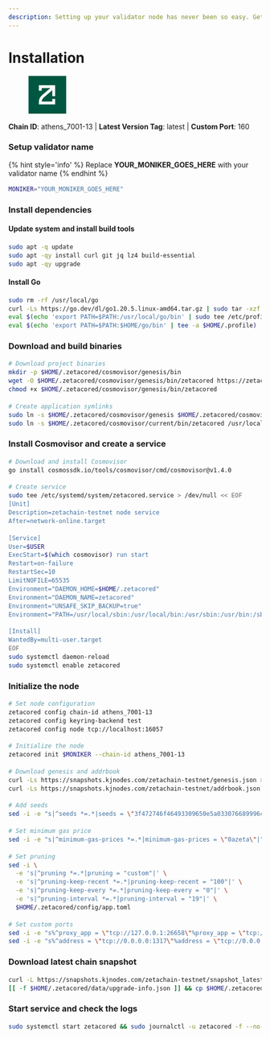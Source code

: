 ```yaml
---
description: Setting up your validator node has never been so easy. Get your validator running in minutes by following step by step instructions.
---
```


# Installation

<figure><img src="https://raw.githubusercontent.com/kj89/cosmos-images/main/logos/zetachain.png" alt=""><figcaption></figcaption></figure>

**Chain ID**: athens_7001-13 | **Latest Version Tag**: latest | **Custom Port**: 160

### Setup validator name

{% hint style='info' %}
Replace **YOUR_MONIKER_GOES_HERE** with your validator name
{% endhint %}

```bash
MONIKER="YOUR_MONIKER_GOES_HERE"
```

### Install dependencies

#### Update system and install build tools

```bash
sudo apt -q update
sudo apt -qy install curl git jq lz4 build-essential
sudo apt -qy upgrade
```

#### Install Go

```bash
sudo rm -rf /usr/local/go
curl -Ls https://go.dev/dl/go1.20.5.linux-amd64.tar.gz | sudo tar -xzf - -C /usr/local
eval $(echo 'export PATH=$PATH:/usr/local/go/bin' | sudo tee /etc/profile.d/golang.sh)
eval $(echo 'export PATH=$PATH:$HOME/go/bin' | tee -a $HOME/.profile)
```

### Download and build binaries

```bash
# Download project binaries
mkdir -p $HOME/.zetacored/cosmovisor/genesis/bin
wget -O $HOME/.zetacored/cosmovisor/genesis/bin/zetacored https://zetachain-external-files.s3.amazonaws.com/binaries/athens3/latest/zetacored-ubuntu-22-amd64
chmod +x $HOME/.zetacored/cosmovisor/genesis/bin/zetacored

# Create application symlinks
sudo ln -s $HOME/.zetacored/cosmovisor/genesis $HOME/.zetacored/cosmovisor/current -f
sudo ln -s $HOME/.zetacored/cosmovisor/current/bin/zetacored /usr/local/bin/zetacored -f
```

### Install Cosmovisor and create a service

```bash
# Download and install Cosmovisor
go install cosmossdk.io/tools/cosmovisor/cmd/cosmovisor@v1.4.0

# Create service
sudo tee /etc/systemd/system/zetacored.service > /dev/null << EOF
[Unit]
Description=zetachain-testnet node service
After=network-online.target

[Service]
User=$USER
ExecStart=$(which cosmovisor) run start
Restart=on-failure
RestartSec=10
LimitNOFILE=65535
Environment="DAEMON_HOME=$HOME/.zetacored"
Environment="DAEMON_NAME=zetacored"
Environment="UNSAFE_SKIP_BACKUP=true"
Environment="PATH=/usr/local/sbin:/usr/local/bin:/usr/sbin:/usr/bin:/sbin:/bin:/usr/games:/usr/local/games:/snap/bin:$HOME/.zetacored/cosmovisor/current/bin"

[Install]
WantedBy=multi-user.target
EOF
sudo systemctl daemon-reload
sudo systemctl enable zetacored
```

### Initialize the node

```bash
# Set node configuration
zetacored config chain-id athens_7001-13
zetacored config keyring-backend test
zetacored config node tcp://localhost:16057

# Initialize the node
zetacored init $MONIKER --chain-id athens_7001-13

# Download genesis and addrbook
curl -Ls https://snapshots.kjnodes.com/zetachain-testnet/genesis.json > $HOME/.zetacored/config/genesis.json
curl -Ls https://snapshots.kjnodes.com/zetachain-testnet/addrbook.json > $HOME/.zetacored/config/addrbook.json

# Add seeds
sed -i -e "s|^seeds *=.*|seeds = \"3f472746f46493309650e5a033076689996c8881@zetachain-testnet.rpc.kjnodes.com:16059\"|" $HOME/.zetacored/config/config.toml

# Set minimum gas price
sed -i -e "s|^minimum-gas-prices *=.*|minimum-gas-prices = \"0azeta\"|" $HOME/.zetacored/config/app.toml

# Set pruning
sed -i \
  -e 's|^pruning *=.*|pruning = "custom"|' \
  -e 's|^pruning-keep-recent *=.*|pruning-keep-recent = "100"|' \
  -e 's|^pruning-keep-every *=.*|pruning-keep-every = "0"|' \
  -e 's|^pruning-interval *=.*|pruning-interval = "19"|' \
  $HOME/.zetacored/config/app.toml

# Set custom ports
sed -i -e "s%^proxy_app = \"tcp://127.0.0.1:26658\"%proxy_app = \"tcp://127.0.0.1:16058\"%; s%^laddr = \"tcp://127.0.0.1:26657\"%laddr = \"tcp://127.0.0.1:16057\"%; s%^pprof_laddr = \"localhost:6060\"%pprof_laddr = \"localhost:16060\"%; s%^laddr = \"tcp://0.0.0.0:26656\"%laddr = \"tcp://0.0.0.0:16056\"%; s%^prometheus_listen_addr = \":26660\"%prometheus_listen_addr = \":16066\"%" $HOME/.zetacored/config/config.toml
sed -i -e "s%^address = \"tcp://0.0.0.0:1317\"%address = \"tcp://0.0.0.0:16017\"%; s%^address = \":8080\"%address = \":16080\"%; s%^address = \"0.0.0.0:9090\"%address = \"0.0.0.0:16090\"%; s%^address = \"0.0.0.0:9091\"%address = \"0.0.0.0:16091\"%; s%:8545%:16045%; s%:8546%:16046%; s%:6065%:16065%" $HOME/.zetacored/config/app.toml
```

### Download latest chain snapshot

```bash
curl -L https://snapshots.kjnodes.com/zetachain-testnet/snapshot_latest.tar.lz4 | tar -Ilz4 -xf - -C $HOME/.zetacored
[[ -f $HOME/.zetacored/data/upgrade-info.json ]] && cp $HOME/.zetacored/data/upgrade-info.json $HOME/.zetacored/cosmovisor/genesis/upgrade-info.json
```

### Start service and check the logs

```bash
sudo systemctl start zetacored && sudo journalctl -u zetacored -f --no-hostname -o cat
```
